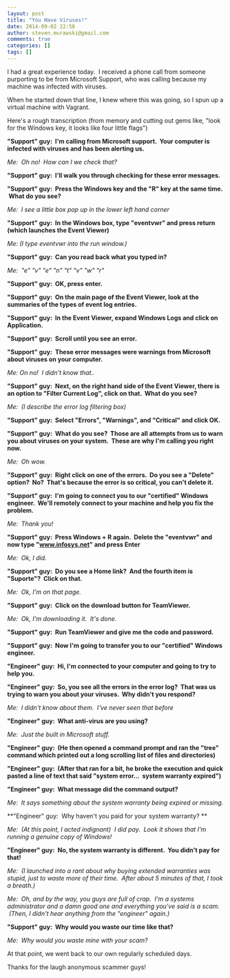 ```yaml
---
layout: post
title: "You Have Viruses!"
date: 2014-09-02 22:58
author: steven.murawski@gmail.com
comments: true
categories: []
tags: []
---
```



I had a great experience today. &nbsp;I received a phone call from someone purporting to be from Microsoft Support, who was calling because my machine was infected with viruses. &nbsp;


When he started down that line, I knew where this was going, so I spun up a virtual machine with Vagrant.


Here's a rough transcription (from memory and cutting out gems like, "look for the Windows key, it looks like four little flags")


**"Support" guy: &nbsp;I'm calling from Microsoft support. &nbsp;Your computer is infected with viruses and has been alerting us.**


*Me: &nbsp;Oh no! &nbsp;How can I we check that?*


**"Support" guy: &nbsp;I'll walk you through checking for these error messages.&nbsp;**


**"Support" guy: &nbsp;Press the Windows key and the "R" key at the same time. &nbsp;What do you see?**


*Me: &nbsp;I see a little box pop up in the lower left hand corner*


**"Support" guy: &nbsp;In the Windows box, type "eventvwr" and press return (which launches the Event Viewer)**


*Me: (I type eventvwr into the run window.)*


**"Support" guy: &nbsp;Can you read back what you typed in?**


*Me: &nbsp;"e" "v" "e" "n" "t" "v" "w" "r"*


**"Support" guy: &nbsp;OK, press enter.**


**"Support" guy: &nbsp;On the main page of the Event Viewer, look at the summaries of the types of event log entries.**


**"Support" guy: &nbsp;In the Event Viewer, expand Windows Logs and click on Application.**


**"Support" guy: &nbsp;Scroll until you see an error. &nbsp;**


**"Support" guy: &nbsp;These&nbsp;error messages were warnings from Microsoft about viruses on your computer.**


*Me: On no! &nbsp;I didn't know that..*


**"Support" guy: &nbsp;Next, on the right hand side of the Event Viewer, there is an option to "Filter Current Log", click on that. &nbsp;What do you see?**


*Me: &nbsp;(I describe the error log filtering box)*


**"Support" guy: &nbsp;Select "Errors", "Warnings", and "Critical" and click OK.**


**"Support" guy: &nbsp;What do you see? &nbsp;Those are all attempts from us to warn you about viruses on your system. &nbsp;These are why I'm calling you right now.**


*Me: &nbsp;Oh wow.&nbsp;*


**"Support" guy: &nbsp;Right click on one of the errors. &nbsp;Do you see a "Delete" option? &nbsp;No? &nbsp;That's because the error is so critical, you can't delete it.**


**"Support" guy: &nbsp;I'm going to connect you to our&nbsp;"certified" Windows engineer. &nbsp;We'll remotely connect to your machine and help you fix the problem.**


*Me: &nbsp;Thank you!*


**"Support" guy: &nbsp;Press Windows + R again. &nbsp;Delete the "eventvwr" and now type "www.infosys.net" and press Enter**


*Me: &nbsp;Ok, I did. &nbsp;*


**"Support" guy: &nbsp;Do you see a Home link? &nbsp;And the fourth item is "Suporte"? &nbsp;Click on that.**


*Me: &nbsp;Ok, I'm on that page.*


**"Support" guy: &nbsp;Click on the download button for TeamViewer.**


*Me: &nbsp;Ok, I'm downloading it. &nbsp;It's done.*


**"Support" guy: &nbsp;Run TeamViewer and give me the code and password.**


**"Support" guy: &nbsp;Now I'm going to transfer you to our "certified" Windows engineer.**


**"Engineer" guy: &nbsp;Hi, I'm connected to your computer and going to try to help you.**


**"Engineer" guy: &nbsp;So, you see all the errors in the error log? &nbsp;That was us trying to warn you about your viruses. &nbsp;Why didn't you respond?**


*Me: &nbsp;I didn't know about them. &nbsp;I've never seen that before*


**"Engineer" guy: &nbsp;What anti-virus are you using? &nbsp;**


*Me: &nbsp;Just the built in Microsoft stuff.*


**"Engineer" guy: &nbsp;(He then opened a command prompt and ran the "tree" command which printed out a long scrolling list of files and directories)**


**"Engineer" guy: &nbsp;(After that ran for a bit, he broke the execution and quick pasted a line of text that said "system error... &nbsp;system warranty expired")**


**"Engineer" guy: &nbsp;What message did the command output?&nbsp;**


*Me: &nbsp;It says something about the system warranty being expired or missing.*


**"Engineer" guy: &nbsp;Why haven't you paid for your system warranty? **


*Me: &nbsp;(At this point, I acted indignant) &nbsp;I did pay. &nbsp;Look it shows that I'm running a genuine copy of Windows!*


**"Engineer" guy: &nbsp;No, the system warranty is different. &nbsp;You didn't pay for that!**


*Me: &nbsp;(I launched into a rant about why buying extended warranties was stupid, just to waste more of their time. &nbsp;After about 5 minutes of that, I took a breath.)*


*Me: &nbsp;Oh, and by the way, you guys are full of crap. &nbsp;I'm a systems administrator and a damn good one and everything you've said is a scam. &nbsp;(Then, I didn't hear anything from the "engineer" again.)*


**"Support" guy: &nbsp;Why would you waste our time like that?&nbsp;**


*Me: &nbsp;Why would you waste mine with your scam?*


At that point, we went back to our own regularly scheduled days. &nbsp;


Thanks for the laugh anonymous scammer guys!

